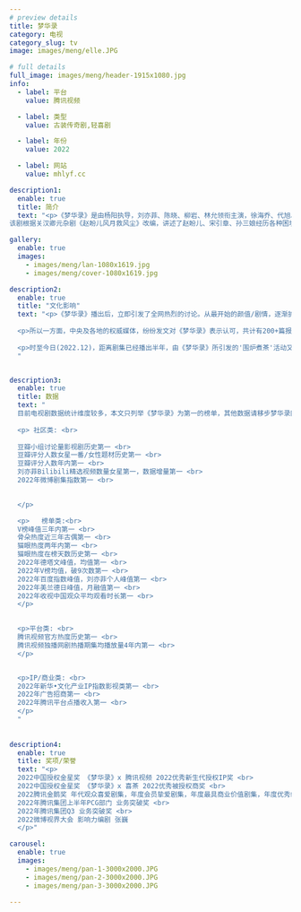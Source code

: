 ```yaml
---
# preview details
title: 梦华录
category: 电视
category_slug: tv
image: images/meng/elle.JPG

# full details
full_image: images/meng/header-1915x1080.jpg
info:
  - label: 平台
    value: 腾讯视频

  - label: 类型
    value: 古装传奇剧,轻喜剧

  - label: 年份
    value: 2022

  - label: 网站
    value: mhlyf.cc

description1:
  enable: true
  title: 简介
  text: "<p>《梦华录》是由杨阳执导，刘亦菲、陈晓、柳岩、林允领衔主演，徐海乔、代旭、张晓谦主演，王洛勇、保剑锋特邀主演，姚安濂、杜玉明、刘亚津、刘伟等联合出演的女性古装励志剧，于2022年6月2日在腾讯视频播出。
该剧根据关汉卿元杂剧《赵盼儿风月救风尘》改编，讲述了赵盼儿、宋引章、孙三娘经历各种困境，携手勇闯东京，并在皇城司指挥使顾千帆的帮助下，最终姐妹齐心，通过自己的努力将小茶坊变成东京最大酒楼的故事。</p>"

gallery:
  enable: true
  images:
    - images/meng/lan-1080x1619.jpg
    - images/meng/cover-1080x1619.jpg

description2:
  enable: true
  title: "文化影响"
  text: "<p>《梦华录》播出后，立即引发了全网热烈的讨论。从最开始的颜值/剧情，逐渐扩大到了文化层面。电视剧以认真细致的态度，还原了宋代市井生活的美感。在剧外，宋文化，国风，中国传统美学等成为一时风潮，引发无数国人将目光投向这几个领域。剧中花了大量精力展现的茶百戏，将这项珍贵的非物质文化遗产重新带回到大众视线中。宋制汉服的美感，也推动了线上汉服销量的大幅度增长。同时，在各地，新设立的宋风/国风集市或者游园会，均以《梦华录》剧中的元素如半遮面，点茶为宣传点, 吸引了大量当地百姓/游客前往欣赏参与。</p>
  
  <p>所以一方面，中央及各地的权威媒体，纷纷发文对《梦华录》表示认可，共计有200+篇报道。另一方面，《梦华录》也走出了国门，得到了VOGUE/JING DAILY等国外知名媒体的关注和赞赏，并在多国引进播放，这一方面得益于《梦华录》本质质量的过硬，另一方面也要归功于刘亦菲《Mulan》所带来的的国际知名度。</p>
  
  <p>时至今日(2022.12)，距离剧集已经播出半年，由《梦华录》所引发的'围炉煮茶'活动又成为年轻人的潮流活动。同时，我们依然可以在教育，艺术等领域见到《梦华录》的身影，足见一部优质的电视剧，如果根植于中国的传统文化，其生命力必然是长久不衰的。</p>
  "


description3:
  enable: true
  title: 数据
  text: "
  目前电视剧数据统计维度较多，本文只列举《梦华录》为第一的榜单，其他数据请移步梦华录网站查看: <br><br>
  
  <p> 社区类: <br>
  
  豆瓣小组讨论量影视剧历史第一 <br>
  豆瓣评分人数女星一番/女性题材历史第一 <br>
  豆瓣评分人数年内第一 <br>
  刘亦菲Bilibili精选视频数量女星第一，数据增量第一 <br>
  2022年微博剧集指数第一 <br>
  

  </p>

  <p>   榜单类:<br>
  V榜峰值三年内第一 <br>
  骨朵热度近三年古偶第一 <br>
  猫眼热度两年内第一 <br>
  猫眼热度在榜天数历史第一 <br>
  2022年德塔文峰值，均值第一 <br>
  2022年V榜均值，破9次数第一 <br>
  2022年百度指数峰值，刘亦菲个人峰值第一 <br>
  2022年美兰德日峰值，月融值第一 <br>
  2022年收视中国观众平均观看时长第一 <br>
  </p>

  
  <p>平台类: <br>
  腾讯视频官方热度历史第一 <br>
  腾讯视频独播网剧热播期集均播放量4年内第一 <br>
  </p>


  <p>IP/商业类: <br>
  2022年新华•文化产业IP指数影视类第一 <br>
  2022年广告招商第一 <br>
  2022年腾讯平台点播收入第一 <br>
  </p>
  "
  
  
description4:
  enable: true
  title: 奖项/荣誉
  text: "<p>
  2022中国授权金星奖 《梦华录》x 腾讯视频 2022优秀新生代授权IP奖 <br>
  2022中国授权金星奖 《梦华录》x 喜茶 2022优秀被授权商奖 <br>
  2022腾讯金鹅奖 年代观众喜爱剧集，年度会员挚爱剧集，年度最具商业价值剧集，年度优秀编剧，年度优秀制片人，年度导演 <br>
  2022年腾讯集团上半年PCG部门 业务突破奖 <br>
  2022年腾讯集团Q3 业务突破奖 <br>
  2022微博视界大会 影响力编剧 张巍
  </p>"

carousel:
  enable: true
  images:
    - images/meng/pan-1-3000x2000.JPG
    - images/meng/pan-2-3000x2000.JPG
    - images/meng/pan-3-3000x2000.JPG

---
```


